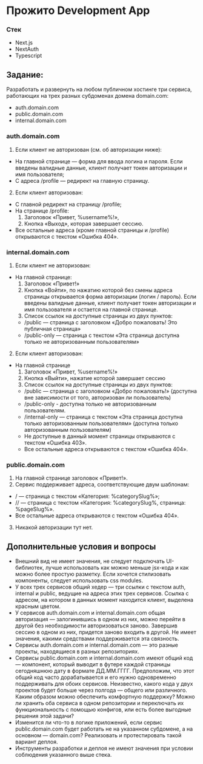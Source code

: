 # Прожито Development App

### Стек

- Next.js
- NextAuth
- Typescript

## Задание:

Разработать и развернуть на любом публичном хостинге три сервиса, работающих на трех разных субдоменах домена domain.com:

- auth.domain.com
- public.domain.com
- internal.domain.com

### auth.domain.com

1. Если клиент не авторизован (см. об авторизации ниже):

- На главной странице — форма для ввода логина и пароля. Если введены валидные данные, клиент получает токен авторизации и имя пользователя;
- С адреса /profile — редирект на главную страницу.

2. Если клиент авторизован:

- C главной редирект на страницу /profile;
- На странице /profile:
  1. Заголовок «Привет, %username%!»,
  2. Кнопка «Выход», которая завершает сессию.
- Все остальные адреса (кроме главной страницы и /profile) открываются с текстом «Ошибка 404».

### internal.domain.com

1. Если клиент не авторизован:

- На главной странице:
  1. Заголовок «Привет!»
  2. Кнопка «Войти», по нажатию которой без смены адреса страницы открывается форма авторизации (логин / пароль). Если введены валидные данные, клиент получает токен авторизации и имя пользователя и остается на главной странице.
  3. Список ссылок на доступные страницы из двух пунктов:
  - /public — страница с заголовком «Добро пожаловать! Это публичная страница»
  - /public-only — страница с текстом «Эта страница доступна только не авторизованным пользователям»

2. Если клиент авторизован:

- На главной странице
  1. Заголовок «Привет, %username%!»
  2. Кнопка «Выйти», нажатие которой завершает сессию
  3. Список ссылок на доступные страницы из двух пунктов:
  - /public — страница с заголовком «Добро пожаловать!» (доступна вне зависимости от того, авторизован ли пользователь)
  - /public-only - доступна только не авторизованным пользователям.
  - /internal-only — страница с текстом «Эта страница доступна только авторизованным пользователям» (доступна только авторизованным пользователям)
  - Не доступные в данный момент страницы открываются с текстом «Ошибка 403».
  - Все остальные адреса открываются с текстом «Ошибка 404».

### public.domain.com

1. На главной странице заголовок «Привет!».
2. Сервис поддерживает адреса, соответствующие двум шаблонам:

- /<categorySlug> — страница с текстом «Категория: %categorySlug%»;
- /<categorySlug>/<pageSlug> — страница с текстом «Категория: %categorySlug%, страница: %pageSlug%».
- Все остальные адреса открываются с текстом «Ошибка 404».

3. Никакой авторизации тут нет.

## Дополнительные условия и вопросы

- Внешний вид не имеет значения, не следует подключать UI-библиотек, лучше использовать как можно меньше jsx-кода и как можно более простую разметку. Если хочется стилизовать компоненты, следует использовать css modules.
- У всех трех сервисов общий хедер — три ссылки с текстом auth, internal и public, ведущие на адреса этих трех сервисов. Ссылка с адресом, на котором в данных момент находится клиент, выделена красным цветом.
- У сервисов auth.domain.com и internal.domain.com общая авторизация — залогинившись в одном из них, можно перейти в другой без необходимости авторизоваться заново. Завершив сессию в одном из них, придется заново входить в другой. Не имеет значения, какими средствами поддерживается эта связность.
- Сервисы auth.domain.com и internal.domain.com — это разные проекты, находящиеся в разных репозиториях.
- Сервисы public.domain.com и internal.domain.com имеют общий код — компонент, который выводит в футере каждой страницы сегодняшнюю дату в формате ДД.ММ.ГГГГ. Предположим, что этот общий код часто дорабатывается и его нужно одновременно поддерживать для обоих сервисов. Неизвестно, какого кода у двух проектов будет больше через полгода — общего или различного. Каким образом можно обеспечить комфортную поддержку? Можно ли хранить оба сервиса в одном репозитории и переключать их функциональность с помощью конфигов, или есть более выгодные решения этой задачи?
- Изменится ли что-то в логике приложений, если сервис public.domain.com будет работать не на указанном субдомене, а на основном — domain.com? Реализовать и протестировать такой вариант деплоя.
- Инструменты разработки и деплоя не имеют значения при условии соблюдения указанного выше стека.
